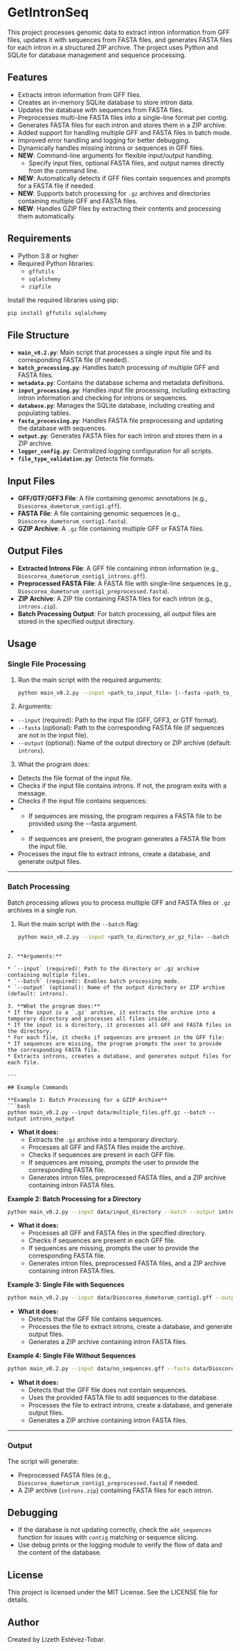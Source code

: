 # GetIntronSeq

This project processes genomic data to extract intron information from GFF files, updates it with sequences from FASTA files, and generates FASTA files for each intron in a structured ZIP archive. The project uses Python and SQLite for database management and sequence processing.

## Features

- Extracts intron information from GFF files.
- Creates an in-memory SQLite database to store intron data.
- Updates the database with sequences from FASTA files.
- Preprocesses multi-line FASTA files into a single-line format per contig.
- Generates FASTA files for each intron and stores them in a ZIP archive.
- Added support for handling multiple GFF and FASTA files in batch mode.
- Improved error handling and logging for better debugging.
- Dynamically handles missing introns or sequences in GFF files.
- **NEW**: Command-line arguments for flexible input/output handling.
  - Specify input files, optional FASTA files, and output names directly from the command line.
- **NEW**: Automatically detects if GFF files contain sequences and prompts for a FASTA file if needed.
- **NEW**: Supports batch processing for `.gz` archives and directories containing multiple GFF and FASTA files.
- **NEW**: Handles GZIP files by extracting their contents and processing them automatically.

## Requirements

- Python 3.8 or higher
- Required Python libraries:
  - `gffutils`
  - `sqlalchemy`
  - `zipfile`

Install the required libraries using pip:
```bash
pip install gffutils sqlalchemy
```

## File Structure

- **`main_v0.2.py`**: Main script that processes a single input file and its corresponding FASTA file (if needed).
- **`batch_processing.py`**: Handles batch processing of multiple GFF and FASTA files.
- **`metadata.py`**: Contains the database schema and metadata definitions.
- **`input_processing.py`**: Handles input file processing, including extracting intron information and checking for introns or sequences.
- **`database.py`**: Manages the SQLite database, including creating and populating tables.
- **`fasta_processing.py`**: Handles FASTA file preprocessing and updating the database with sequences.
- **`output.py`**: Generates FASTA files for each intron and stores them in a ZIP archive.
- **`logger_config.py`**: Centralized logging configuration for all scripts.
- **`file_type_validation.py`**: Detects file formats.

## Input Files

- **GFF/GTF/GFF3 File**: A file containing genomic annotations (e.g., `Dioscorea_dumetorum_contig1.gff`).
- **FASTA File**: A file containing genomic sequences (e.g., `Dioscorea_dumetorum_contig1.fasta`).
- **GZIP Archive**: A `.gz` file containing multiple GFF or FASTA files.

## Output Files

- **Extracted Introns File**: A GFF file containing intron information (e.g., `Dioscorea_dumetorum_contig1_introns.gff`).
- **Preprocessed FASTA File**: A FASTA file with single-line sequences (e.g., `Dioscorea_dumetorum_contig1_preprocessed.fasta`).
- **ZIP Archive**: A ZIP file containing FASTA files for each intron (e.g., `introns.zip`).
- **Batch Processing Output**: For batch processing, all output files are stored in the specified output directory.

## Usage

### Single File Processing
1. Run the main script with the required arguments:
   ```bash
   python main_v0.2.py --input <path_to_input_file> [--fasta <path_to_fasta_file>] [--output <output_name>]
   ```
2. Arguments:
* `--input` (required): Path to the input file (GFF, GFF3, or GTF format).
* `--fasta` (optional): Path to the corresponding FASTA file (if sequences are not in the input file).
* `--output` (optional): Name of the output directory or ZIP archive (default: `introns`).
3. What the program does:
* Detects the file format of the input file.
* Checks if the input file contains introns. If not, the program exits with a message.
* Checks if the input file contains sequences:
*  * If sequences are missing, the program requires a FASTA file to be provided using the --fasta argument.
*  * If sequences are present, the program generates a FASTA file from the input file.
* Processes the input file to extract introns, create a database, and generate output files.

---


### Batch Processing
Batch processing allows you to process multiple GFF and FASTA files or `.gz` archives in a single run.

1. Run the main script with the `--batch` flag:
   ```bash
   python main_v0.2.py --input <path_to_directory_or_gz_file> --batch [--output <output_name>]
  ```

2. **Arguments:**

* `--input` (required): Path to the directory or .gz archive containing multiple files.
* `--batch` (required): Enables batch processing mode.
* `--output` (optional): Name of the output directory or ZIP archive (default: introns).

3. **What the program does:**
* If the input is a `.gz` archive, it extracts the archive into a temporary directory and processes all files inside.
* If the input is a directory, it processes all GFF and FASTA files in the directory.
* For each file, it checks if sequences are present in the GFF file:
  * If sequences are missing, the program prompts the user to provide the corresponding FASTA file.
* Extracts introns, creates a database, and generates output files for each file.

---

## Example Commands

**Example 1: Batch Processing for a GZIP Archive**
```bash
python main_v0.2.py --input data/multiple_files.gff.gz --batch --output introns_output
```

* **What it does:**
  * Extracts the `.gz` archive into a temporary directory.
  * Processes all GFF and FASTA files inside the archive.
  * Checks if sequences are present in each GFF file.
  * If sequences are missing, prompts the user to provide the corresponding FASTA file.
  * Generates intron files, preprocessed FASTA files, and a ZIP archive containing intron FASTA files.

**Example 2: Batch Processing for a Directory**
```bash
python main_v0.2.py --input data/input_directory --batch --output introns_output
```

* **What it does:**
  * Processes all GFF and FASTA files in the specified directory.
  * Checks if sequences are present in each GFF file.
  * If sequences are missing, prompts the user to provide the corresponding FASTA file.
  * Generates intron files, preprocessed FASTA files, and a ZIP archive containing intron FASTA files.

**Example 3: Single File with Sequences**
```bash
python main_v0.2.py --input data/Dioscorea_dumetorum_contig1.gff --output introns_output
```

* **What it does:**
  * Detects that the GFF file contains sequences.
  * Processes the file to extract introns, create a database, and generate output files.
  * Generates a ZIP archive containing intron FASTA files.

**Example 4: Single File Without Sequences**
```bash
python main_v0.2.py --input data/no_sequences.gff --fasta data/Dioscorea_dumetorum_contig1.fasta --output introns_output
```

* **What it does:**
  * Detects that the GFF file does not contain sequences.
  * Uses the provided FASTA file to add sequences to the database.
  * Processes the file to extract introns, create a database, and generate output files.
  * Generates a ZIP archive containing intron FASTA files.

---

### Output
The script will generate:
- Preprocessed FASTA files (e.g., `Dioscorea_dumetorum_contig1_preprocessed.fasta`) if needed.
- A ZIP archive (`introns.zip`) containing FASTA files for each intron.

## Debugging

- If the database is not updating correctly, check the `add_sequences` function for issues with `contig` matching or sequence slicing.
- Use debug prints or the logging module to verify the flow of data and the content of the database.

## License

This project is licensed under the MIT License. See the LICENSE file for details.

## Author

Created by Lizeth Estévez-Tobar.

